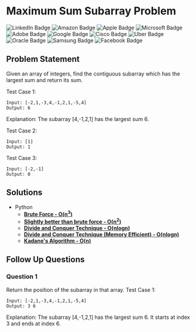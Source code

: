 # Maximum Sum Subarray Problem
![LinkedIn Badge](https://img.shields.io/badge/LinkedIn-0A66C2?logo=linkedin&logoColor=fff&style=flat)
![Amazon Badge](https://img.shields.io/badge/Amazon-F90?logo=amazon&logoColor=fff&style=flat)
![Apple Badge](https://img.shields.io/badge/Apple-000?logo=apple&logoColor=fff&style=flat)
![Microsoft Badge](https://img.shields.io/badge/Microsoft-5E5E5E?logo=microsoft&logoColor=fff&style=flat)
![Adobe Badge](https://img.shields.io/badge/Adobe-F00?logo=adobe&logoColor=fff&style=flat)
![Google Badge](https://img.shields.io/badge/Google-4285F4?logo=google&logoColor=fff&style=flat)
![Cisco Badge](https://img.shields.io/badge/Cisco-1BA0D7?logo=cisco&logoColor=fff&style=flat)
![Uber Badge](https://img.shields.io/badge/Uber-000?logo=uber&logoColor=fff&style=flat)
![Oracle Badge](https://img.shields.io/badge/Oracle-F80000?logo=oracle&logoColor=fff&style=flat)
![Samsung Badge](https://img.shields.io/badge/Samsung-1428A0?logo=samsung&logoColor=fff&style=flat)
![Facebook Badge](https://img.shields.io/badge/Facebook-0866FF?logo=facebook&logoColor=fff&style=flat)
## Problem Statement
Given an array of integers, find the contiguous subarray which has the largest sum and return its sum.

Test Case 1:
```
Input: [-2,1,-3,4,-1,2,1,-5,4]
Output: 6
```
Explanation: The subarray [4,-1,2,1] has the largest sum 6.

Test Case 2:
```
Input: [1]
Output: 1
```
Test Case 3:
```
Input: [-2,-1]
Output: 0
```
## Solutions
- Python
    * **<a href='max_sum_bruteforce_ncube.py'>Brute Force - O(n<sup>3</sup>)</a>**
    * **<a href='max_sum_nsquare.py'>Slightly better than brute force - O(n<sup>2</sup>)</a>**
    * **<a href='max_sum_dividenconquer_nlogn.py'>Divide and Conquer Technique - O(nlogn)</a>**
    * **<a href='max_sum_dividenconquer_nlogn_memeff.py'>Divide and Conquer Technique (Memory Efficient) - O(nlogn)</a>**
    * **<a href='max_sum_kadane_n.py'>Kadane's Algorithm - O(n)</a>**
  
## Follow Up Questions
### Question 1
Return the position of the subarray in that array.
Test Case 1:
```
Input: [-2,1,-3,4,-1,2,1,-5,4]
Output: 3 6
```
Explanation: The subarray [4,-1,2,1] has the largest sum 6. It starts at index 3 and ends at index 6.